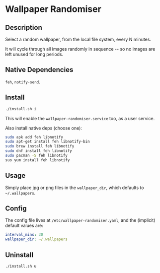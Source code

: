 # Wallpaper Randomiser

## Description

Select a random wallpaper, from the local file system, every N minutes.

It will cycle through all images randomly in sequence -- so no images are left unused for long periods.

## Native Dependencies

`feh`, `notify-send`.

## Install

```sh
./install.sh i
```

This will enable the `wallpaper-randomiser.service` too, as a user service.

Also install native deps (choose one):
```sh
sudo apk add feh libnotify
sudo apt-get install feh libnotify-bin
sudo brew install feh libnotify 
sudo dnf install feh libnotify
sudo pacman -S feh libnotify 
suo yum install feh libnotify
```

## Usage

Simply place jpg or png files in the `wallpaper_dir`, which defaults to `~/.wallpapers`.

## Config

The config file lives at `/etc/wallpaper-randomiser.yaml`, and the (implicit) default values are:
```yaml
interval_mins: 30
wallpaper_dir: ~/.wallpapers
```

## Uninstall

```sh
./install.sh u
```
